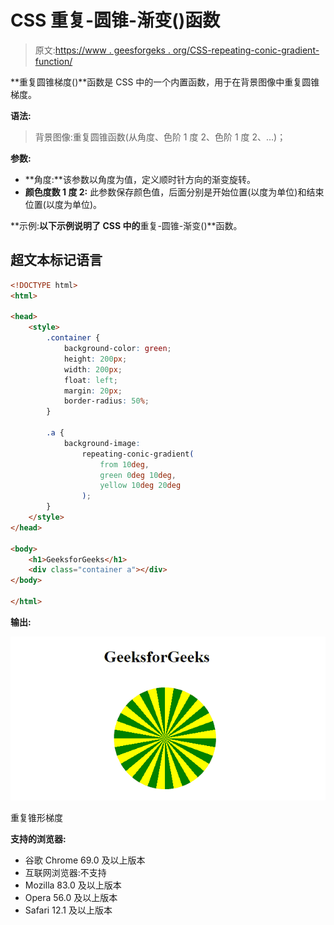 # CSS 重复-圆锥-渐变()函数

> 原文:[https://www . geesforgeks . org/CSS-repeating-conic-gradient-function/](https://www.geeksforgeeks.org/css-repeating-conic-gradient-function/)

**重复圆锥梯度()**函数是 CSS 中的一个内置函数，用于在背景图像中重复圆锥梯度。

**语法:**

> 背景图像:重复圆锥函数(从角度、色阶 1 度 2、色阶 1 度 2、…)；

**参数:**

*   **角度:**该参数以角度为值，定义顺时针方向的渐变旋转。
*   **颜色度数 1 度 2:** 此参数保存颜色值，后面分别是开始位置(以度为单位)和结束位置(以度为单位)。

**示例:**以下示例说明了 CSS 中的**重复-圆锥-渐变()**函数。

## 超文本标记语言

```html
<!DOCTYPE html>
<html>

<head>
    <style>
        .container {
            background-color: green;
            height: 200px;
            width: 200px;
            float: left;
            margin: 20px;
            border-radius: 50%;
        }

        .a {
            background-image:
                repeating-conic-gradient(
                    from 10deg, 
                    green 0deg 10deg, 
                    yellow 10deg 20deg
                );
        }
    </style>
</head>

<body>
    <h1>GeeksforGeeks</h1>
    <div class="container a"></div>
</body>

</html>
```

**输出:**

![](img/296e08243ce9d31f0f519f5bbe6ca581.png)

重复锥形梯度

**支持的浏览器:**

*   谷歌 Chrome 69.0 及以上版本
*   互联网浏览器:不支持
*   Mozilla 83.0 及以上版本
*   Opera 56.0 及以上版本
*   Safari 12.1 及以上版本